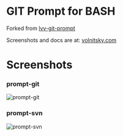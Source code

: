 # GIT Prompt for BASH

Forked from  [lvv-git-prompt](https://github.com/lvv/git-prompt)  

Screenshots and docs are at: [volnitsky.com](http://volnitsky.com/project/git-prompt)

# Screenshots 

### prompt-git

![prompt-git](https://github.com/juanpabloaj/git-prompt/raw/master/screenshot-prompt-git.png)
  
### prompt-svn

![prompt-svn](https://github.com/juanpabloaj/git-prompt/blob/master/screenshot-svn.png)
